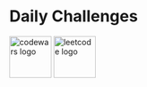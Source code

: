 # Daily Challenges
<a href="https://www.codewars.com/users/jenntoops" target="_blank"><img src="https://imgur.com/NlUEh8D.png" alt="codewars logo" width="75px"></a>
<a href="https://leetcode.com/jenntoops/" target="_blank"><img src="https://imgur.com/sVnU01c.png" alt="leetcode logo" width="75px"></a>
